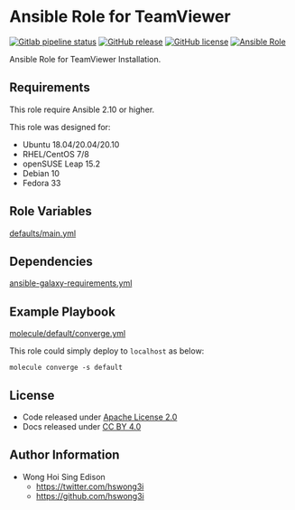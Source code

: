 # Ansible Role for TeamViewer

[![Gitlab pipeline status](https://img.shields.io/gitlab/pipeline/alvistack/ansible-role-teamviewer/master)](https://gitlab.com/alvistack/ansible-role-teamviewer/-/pipelines)
[![GitHub release](https://img.shields.io/github/release/alvistack/ansible-role-teamviewer.svg)](https://github.com/alvistack/ansible-role-teamviewer/releases)
[![GitHub license](https://img.shields.io/github/license/alvistack/ansible-role-teamviewer.svg)](https://github.com/alvistack/ansible-role-teamviewer/blob/master/LICENSE)
[![Ansible Role](https://img.shields.io/badge/galaxy-alvistack.teamviewer-blue.svg)](https://galaxy.ansible.com/alvistack/teamviewer)

Ansible Role for TeamViewer Installation.

## Requirements

This role require Ansible 2.10 or higher.

This role was designed for:

  - Ubuntu 18.04/20.04/20.10
  - RHEL/CentOS 7/8
  - openSUSE Leap 15.2
  - Debian 10
  - Fedora 33

## Role Variables

[defaults/main.yml](defaults/main.yml)

## Dependencies

[ansible-galaxy-requirements.yml](ansible-galaxy-requirements.yml)

## Example Playbook

[molecule/default/converge.yml](molecule/default/converge.yml)

This role could simply deploy to `localhost` as below:

    molecule converge -s default

## License

  - Code released under [Apache License 2.0](LICENSE)
  - Docs released under [CC BY 4.0](http://creativecommons.org/licenses/by/4.0/)

## Author Information

  - Wong Hoi Sing Edison
      - <https://twitter.com/hswong3i>
      - <https://github.com/hswong3i>
